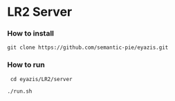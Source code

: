 # LR2 Server

### How to install

    git clone https://github.com/semantic-pie/eyazis.git

### How to run

```
 cd eyazis/LR2/server
```

```
./run.sh
```
